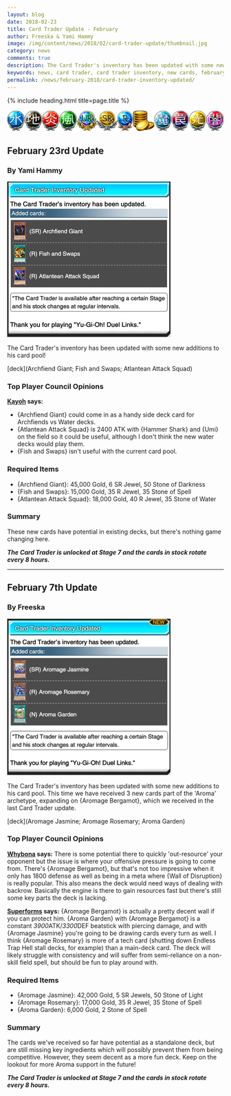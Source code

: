 ```yaml
---
layout: blog
date: 2018-02-23
title: Card Trader Update - February
author: Freeska & Yami Hammy
image: /img/content/news/2018/02/card-trader-update/thumbnail.jpg
category: news
comments: true
description: The Card Trader's inventory has been updated with some new additions to his card pool. Check here for a review by the Top Player Council!
keywords: news, card trader, card trader inventory, new cards, february
permalink: /news/february-2018/card-trader-inventory-updated/
---
```


{% include heading.html title=page.title %}

![banner](/img/content/global/card-trader-banner.png)

## February 23rd Update 
### By Yami Hammy 

![screenshot](/img/content/news/2018/02/card-trader-update/screenshot-feb-23.jpg)

The Card Trader's inventory has been updated with some new additions to his card pool! 

[deck](Archfiend Giant; Fish and Swaps; Atlantean Attack Squad)

### Top Player Council Opinions
**[Kayoh](/authors/kayoh/) says:** 

- {Archfiend Giant} could come in as a handy side deck card for Archfiends vs Water decks.
- {Atlantean Attack Squad} is 2400 ATK with {Hammer Shark} and {Umi} on the field so it could be useful, although I don't think the new water decks would play them.
- {Fish and Swaps} isn't useful with the current card pool.

### Required Items

- {Archfiend Giant}: 45,000 Gold, 6 SR Jewel, 50 Stone of Darkness
- {Fish and Swaps}: 15,000 Gold, 35 R Jewel, 35 Stone of Spell
- {Atlantean Attack Squad}: 18,000 Gold, 40 R Jewel, 35 Stone of Water  

### Summary

These new cards have potential in existing decks, but there's nothing game changing here.

***The Card Trader is unlocked at Stage 7 and the cards in stock rotate every 8 hours.***

---

## February 7th Update 
### By Freeska

![screenshot](/img/content/news/2018/02/card-trader-update/screenshot-feb-07.jpg)

The Card Trader's inventory has been updated with some new additions to his card pool. This time we have received 3 new cards part of the 'Aroma' archetype, expanding on {Aromage Bergamot}, which we received in the last Card Trader update.

[deck](Aromage Jasmine; Aromage Rosemary; Aroma Garden)

### Top Player Council Opinions
**[Whybona](/authors/whybona/) says:** 
There is some potential there to quickly 'out-resource' your opponent but the issue is where your offensive pressure is going to come from. There's {Aromage Bergamot}, but that's not too impressive when it only has 1800 defense as well as being in a meta where {Wall of Disruption} is really popular. This also means the deck would need ways of dealing with backrow. 
Basically the engine is there to gain resources fast but there's still some key parts the deck is lacking.

**[Superforms](/authors/superforms/) says:** 
{Aromage Bergamot} is actually a pretty decent wall if you can protect him. {Aroma Garden} with {Aromage Bergamot} is a constant *3900*ATK/*3300*DEF beatstick with piercing damage, and with {Aromage Jasmine} you're going to be drawing cards every turn as well. I think {Aromage Rosemary} is more of a tech card (shutting down Endless Trap Hell stall decks, for example) than a main-deck card. The deck will likely struggle with consistency and will suffer from semi-reliance on a non-skill field spell, but should be fun to play around with.

### Required Items

- {Aromage Jasmine}: 42,000 Gold, 5 SR Jewels, 50 Stone of Light
- {Aromage Rosemary}: 17,000 Gold, 35 R Jewel, 35 Stone of Spell 
- {Aroma Garden}: 6,000 Gold, 2 Stone of Spell

### Summary

The cards we've received so far have potential as a standalone deck, but are still missing key ingredients which will possibly prevent them from being competitive. However, they seem decent as a more fun deck. Keep on the lookout for more Aroma support in the future!

***The Card Trader is unlocked at Stage 7 and the cards in stock rotate every 8 hours.***